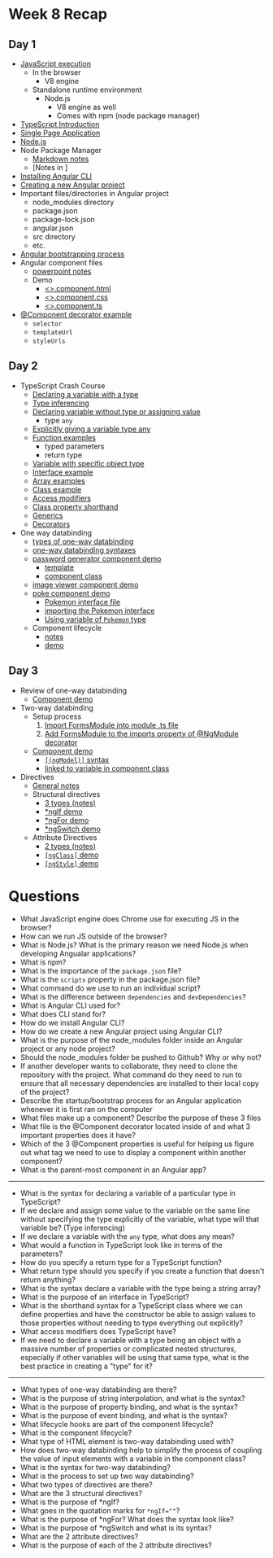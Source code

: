 # Week 8 Recap

## Day 1
- [JavaScript execution](https://github.com/211018jwa/training/blob/main/week-8/day-1/intro-to-angular.pdf)
    - In the browser
        - V8 engine
    - Standalone runtime environment
        - Node.js
            - V8 engine as well
            - Comes with npm (node package manager)
- [TypeScript Introduction](https://github.com/211018jwa/training/blob/main/week-8/day-1/intro-angular.md#typescript)
- [Single Page Application](https://github.com/211018jwa/training/blob/main/week-8/day-1/intro-angular.md#single-page-application-spa)
- [Node.js](https://github.com/211018jwa/training/blob/main/week-8/day-1/intro-to-angular.pdf)
- Node Package Manager
    - [Markdown notes](https://github.com/211018jwa/training/blob/main/week-8/day-1/intro-angular.md#node-package-manager)
    - [Notes in ]
- [Installing Angular CLI](https://github.com/211018jwa/training/blob/main/week-8/day-1/intro-to-angular.pdf)
- [Creating a new Angular project](https://github.com/211018jwa/training/blob/main/week-8/day-1/intro-to-angular.pdf)
- Important files/directories in Angular project
    - node_modules directory
    - package.json
    - package-lock.json
    - angular.json
    - src directory
    - etc.
- [Angular bootstrapping process](https://github.com/211018jwa/training/blob/main/week-8/day-1/intro-to-angular.pdf)
- Angular component files
    - [powerpoint notes](https://github.com/211018jwa/training/blob/main/week-8/day-1/intro-to-angular.pdf)
    - Demo
        - [<>.component.html](https://github.com/211018jwa/training/blob/main/week-8/day-1/my-first-angular-project/src/app/app.component.html)
        - [<>.component.css](https://github.com/211018jwa/training/blob/main/week-8/day-1/my-first-angular-project/src/app/app.component.css)
        - [<>.component.ts](https://github.com/211018jwa/training/blob/main/week-8/day-1/my-first-angular-project/src/app/app.component.ts)
- [@Component decorator example](https://github.com/211018jwa/training/blob/main/week-8/day-1/my-first-angular-project/src/app/app.component.ts#L29-L33)
    - `selector`
    - `templateUrl`
    - `styleUrls`

## Day 2
- TypeScript Crash Course
    - [Declaring a variable with a type](https://github.com/211018jwa/training/blob/main/week-8/day-2/typescript-crash-course/index.ts#L34)
    - [Type inferencing](https://github.com/211018jwa/training/blob/main/week-8/day-2/typescript-crash-course/index.ts#L39)
    - [Declaring variable without type or assigning value](https://github.com/211018jwa/training/blob/main/week-8/day-2/typescript-crash-course/index.ts#L44)
        - type `any`
    - [Explicitly giving a variable type any](https://github.com/211018jwa/training/blob/main/week-8/day-2/typescript-crash-course/index.ts#L49)
    - [Function examples](https://github.com/211018jwa/training/blob/main/week-8/day-2/typescript-crash-course/index.ts#L80-L94)
        - typed parameters
        - return type
    - [Variable with specific object type](https://github.com/211018jwa/training/blob/main/week-8/day-2/typescript-crash-course/index.ts#L127)
    - [Interface example](https://github.com/211018jwa/training/blob/main/week-8/day-2/typescript-crash-course/index.ts#L129-L146)
    - [Array examples](https://github.com/211018jwa/training/blob/main/week-8/day-2/typescript-crash-course/index.ts#L148-L158)
    - [Class example](https://github.com/211018jwa/training/blob/main/week-8/day-2/typescript-crash-course/index.ts#L160-L172)
    - [Access modifiers](https://github.com/211018jwa/training/blob/main/week-8/day-2/typescript-crash-course/index.ts#L174-L203)
    - [Class property shorthand](https://github.com/211018jwa/training/blob/main/week-8/day-2/typescript-crash-course/index.ts#L213-L223)
    - [Generics](https://github.com/211018jwa/training/blob/main/week-8/day-2/typescript-crash-course/index.ts#L225-L249)
    - [Decorators](https://github.com/211018jwa/training/blob/main/week-8/day-2/typescript-crash-course/index.ts#L251-L276)
- One way databinding
    - [types of one-way databinding](https://github.com/211018jwa/training/blob/main/week-8/day-2/one-way-databinding-app/src/app/password-generator/password-generator.component.html#L1-L7)
    - [one-way databinding syntaxes](https://github.com/211018jwa/training/blob/main/week-8/day-2/one-way-databinding-app/src/app/password-generator/password-generator.component.html#L10-L28)
    - [password generator component demo](https://github.com/211018jwa/training/tree/main/week-8/day-2/one-way-databinding-app/src/app/password-generator)
        - [template](https://github.com/211018jwa/training/blob/main/week-8/day-2/one-way-databinding-app/src/app/password-generator/password-generator.component.html#L30-L41)
        - [component class](https://github.com/211018jwa/training/blob/main/week-8/day-2/one-way-databinding-app/src/app/password-generator/password-generator.component.ts#L8-L34)
    - [image viewer component demo](https://github.com/211018jwa/training/tree/main/week-8/day-2/one-way-databinding-app/src/app/password-generator)
    - [poke component demo](https://github.com/211018jwa/training/tree/main/week-8/day-2/one-way-databinding-app/src/app/poke)
        - [Pokemon interface file](https://github.com/211018jwa/training/blob/main/week-8/day-2/one-way-databinding-app/src/app/Pokemon.ts)
        - [importing the Pokemon interface](https://github.com/211018jwa/training/blob/main/week-8/day-2/one-way-databinding-app/src/app/poke/poke.component.ts#L3)
        - [Using variable of `Pokemon` type](https://github.com/211018jwa/training/blob/main/week-8/day-2/one-way-databinding-app/src/app/poke/poke.component.ts#L12-L16)
    - Component lifecycle
        - [notes](https://github.com/211018jwa/training/blob/main/week-8/day-2/component-lifecycle.md)
        - [demo](https://github.com/211018jwa/training/blob/main/week-8/day-2/one-way-databinding-app/src/app/demo/demo.component.ts#L10-L28)

## Day 3
- Review of one-way databinding
    - [Component demo](https://github.com/211018jwa/training/tree/main/week-8/day-3/two-way-databinding/src/app/one-way-db-demo)
- Two-way databinding
    - Setup process
        1. [Import FormsModule into module .ts file](https://github.com/211018jwa/training/blob/main/week-8/day-3/two-way-databinding/src/app/app.module.ts#L3)
        2. [Add FormsModule to the imports property of @NgModule decorator](https://github.com/211018jwa/training/blob/main/week-8/day-3/two-way-databinding/src/app/app.module.ts#L19)
    - [Component demo](https://github.com/211018jwa/training/tree/main/week-8/day-3/two-way-databinding/src/app/two-way-db-demo)
        - [`[(ngModel)]` syntax](https://github.com/211018jwa/training/blob/main/week-8/day-3/two-way-databinding/src/app/two-way-db-demo/two-way-db-demo.component.html#L4)
        - [linked to variable in component class](https://github.com/211018jwa/training/blob/main/week-8/day-3/two-way-databinding/src/app/two-way-db-demo/two-way-db-demo.component.ts#L10)
- Directives
    - [General notes](https://github.com/211018jwa/training/blob/main/week-8/day-3/directives/src/app/structural-directives-demo/structural-directives-demo.component.html#L2-L4)
    - Structural directives
        - [3 types (notes)](https://github.com/211018jwa/training/blob/main/week-8/day-3/directives/src/app/structural-directives-demo/structural-directives-demo.component.html#L9-L13)
        - [*ngIf demo](https://github.com/211018jwa/training/blob/main/week-8/day-3/directives/src/app/structural-directives-demo/structural-directives-demo.component.html#L15-L18)
        - [*ngFor demo](https://github.com/211018jwa/training/blob/main/week-8/day-3/directives/src/app/structural-directives-demo/structural-directives-demo.component.html#L22-L39)
        - [*ngSwitch demo](https://github.com/211018jwa/training/blob/main/week-8/day-3/directives/src/app/structural-directives-demo/structural-directives-demo.component.html#L43-L145)
    - Attribute Directives
        - [2 types (notes)](https://github.com/211018jwa/training/blob/main/week-8/day-3/directives/src/app/attribute-directives-demo/attribute-directives-demo.component.html#L1-L16)
        - [`[ngClass]` demo](https://github.com/211018jwa/training/blob/main/week-8/day-3/directives/src/app/attribute-directives-demo/attribute-directives-demo.component.html#L19-L32)
        - [`[ngStyle]` demo](https://github.com/211018jwa/training/blob/main/week-8/day-3/directives/src/app/attribute-directives-demo/attribute-directives-demo.component.html#L36-L43)

# Questions
* What JavaScript engine does Chrome use for executing JS in the browser?
* How can we run JS outside of the browser?
* What is Node.js? What is the primary reason we need Node.js when developing Angualar applications?
* What is npm?
* What is the importance of the `package.json` file?
* What is the `scripts` property in the package.json file?
* What command do we use to run an individual script?
* What is the difference between `dependencies` and `devDependencies`?
* What is Angular CLI used for?
* What does CLI stand for?
* How do we install Angular CLI?
* How do we create a new Angular project using Angular CLI?
* What is the purpose of the node_modules folder inside an Angular project or any node project?
* Should the node_modules folder be pushed to Github? Why or why not?
* If another developer wants to collaborate, they need to clone the repository with the project. What command do they need to run to ensure that all necessary dependencies are installed to their local copy of the project?
* Describe the startup/bootstrap process for an Angular application whenever it is first ran on the computer
* What files make up a component? Describe the purpose of these 3 files
* What file is the @Component decorator located inside of and what 3 important properties does it have?
* Which of the 3 @Component properties is useful for helping us figure out what tag we need to use to display a component within another component?
* What is the parent-most component in an Angular app?
---
* What is the syntax for declaring a variable of a particular type in TypeScript?
* If we declare and assign some value to the variable on the same line without specifying the type explicitly of the variable, what type will that variable be? (Type inferencing)
* If we declare a variable with the `any` type, what does any mean?
* What would a function in TypeScript look like in terms of the parameters?
* How do you specify a return type for a TypeScript function?
* What return type should you specify if you create a function that doesn't return anything?
* What is the syntax declare a variable with the type being a string array?
* What is the purpose of an interface in TypeScript?
* What is the shorthand syntax for a TypeScript class where we can define properties and have the constructor be able to assign values to those properties without needing to type everything out explicitly?
* What access modifiers does TypeScript have?
* If we need to declare a variable with a type being an object with a massive number of properties or complicated nested structures, especially if other variables will be using that same type, what is the best practice in creating a "type" for it?
---
* What types of one-way databinding are there?
* What is the purpose of string interpolation, and what is the syntax?
* What is the purpose of property binding, and what is the syntax?
* What is the purpose of event binding, and what is the syntax?
* What lifecycle hooks are part of the component lifecycle?
* What is the component lifecycle?
* What type of HTML element is two-way databinding used with?
* How does two-way databinding help to simplify the process of coupling the value of input elements with a variable in the component class?
* What is the syntax for two-way databinding?
* What is the process to set up two way databinding?
* What two types of directives are there?
* What are the 3 structural directives?
* What is the purpose of *ngIf?
* What goes in the quotation marks for `*ngIf=""`?
* What is the purpose of *ngFor? What does the syntax look like?
* What is the purpose of *ngSwitch and what is its syntax?
* What are the 2 attribute directives?
* What is the purpose of each of the 2 attribute directives?
